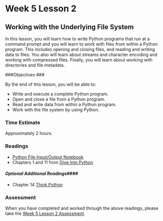 # Week 5 Lesson 2 #
## Working with the Underlying File System ##

In this lesson, you will learn how to write Python programs that run at
a command prompt and you will learn to work with files from within a
Python program. This includes opening and closing files, and reading and
writing data to files. You also will learn about streams and character
encoding and working with compressed files. Finally, you will learn
about working with directories and file metadata.

###Objectives ###

By the end of this lesson, you will be able to:

- Write and execute a complete Python program.
- Open and close a file from a Python program.
- Read and write data from within a Python program.
- Work with the file system by using Python.

### Time Estimate ###

Approximately 2 hours.

### Readings ####

- [Python File Input/Output Notebook](notebooks/pyfileio.ipynb)
- Chapters 1 and 11 from [Dive Into Python](http://www.diveintopython3.net/index.html)

#### *Optional Additional Readings*####

- Chapter 14 [Think Python](http://greenteapress.com/thinkpython2/html/index.html)

### Assessment ###

When you have completed and worked through the above readings, please take the [Week 5 Lesson 2 Assessment](https://learn.illinois.edu/mod/quiz/view.php?id=1682675).
